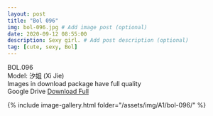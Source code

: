 ```yaml
---
layout: post
title: "Bol 096"
img: bol-096.jpg # Add image post (optional)
date: 2020-09-12 08:55:00
description: Sexy girl. # Add post description (optional)
tag: [cute, sexy, Bol]
---
```

BOL.096  
Model: 汐姐 (Xi Jie)                                                   
Images in download package have full quality                    
Google Drive [Download Full](http://gestyy.com/eev68x)

{% include image-gallery.html folder="/assets/img/A1/bol-096/" %}

